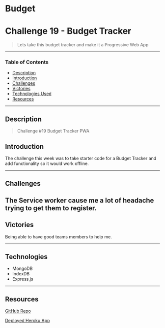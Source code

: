 # Budget
# Challenge 19 - Budget Tracker
> Lets take this budget tracker and make it a Progressive Web App
---
### Table of Contents
- [Description](#description)
- [Introduction](#introduction)
- [Challenges](#challenges)
- [Victories](#victories)
- [Technologies Used](#technologies)
- [Resources](#resources)

---

## Description

> Challenge #19 Budget Tracker PWA

## Introduction 
The challenge this week was to take starter code for a Budget Tracker and add functionality so it would work offline. 

---

## Challenges
The Service worker cause me a lot of headache trying to get them to register.
---
## Victories
Being able to have good teams members to help me. 

---

## Technologies

- MongoDB 
- IndexDB
- Express.js


---


## Resources 

<a href="https://github.com/Jberg21/Budget">GitHub Repo</a>

<a href=""> Deployed Heroku App </a>




